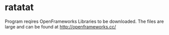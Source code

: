 # ratatat
Program reqires OpenFrameworks Libraries to be downloaded. The files are large and can be found at http://openframeworks.cc/  
